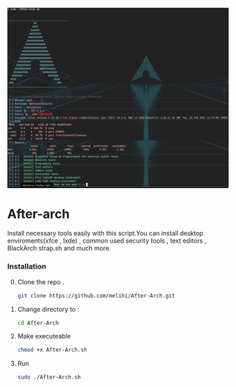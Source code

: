 ![alt text](https://raw.githubusercontent.com/melihi/After-arch/main/after-arch.png?raw=true)
# After-arch
Install necessary tools easily with this script.You can install desktop enviroments(xfce , lxde) , common used security tools , text editors , BlackArch strap.sh and much more.


### Installation
0. Clone the repo .
   ```bash
   git clone https://github.com/melihi/After-Arch.git
   ```
3. Change directory to :
   ```sh
   cd After-Arch
   ```
4. Make executeable
   ```bash
   chmod +x After-Arch.sh
   ```
5. Run
   ```bash
   sudo ./After-Arch.sh
   ```
